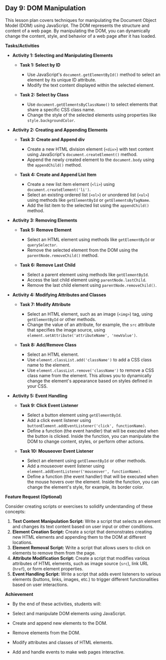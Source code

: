 ## Day 9: DOM Manipulation

This lesson plan covers techniques for manipulating the Document Object Model (DOM) using JavaScript. The DOM represents the structure and content of a web page. By manipulating the DOM, you can dynamically change the content, style, and behavior of a web page after it has loaded.

**Tasks/Activities**

- **Activity 1: Selecting and Manipulating Elements**

  - **Task 1: Select by ID**

    - Use JavaScript's `document.getElementById()` method to select an element by its unique ID attribute.
    - Modify the text content displayed within the selected element.

  - **Task 2: Select by Class**
    - Use `document.getElementsByClassName()` to select elements that share a specific CSS class name.
    - Change the style of the selected elements using properties like `style.backgroundColor`.

- **Activity 2: Creating and Appending Elements**

  - **Task 3: Create and Append div**

    - Create a new HTML division element (`<div>`) with text content using JavaScript's `document.createElement()` method.
    - Append the newly created element to the `document.body` using the `appendChild()` method.

  - **Task 4: Create and Append List Item**
    - Create a new list item element (`<li>`) using `document.createElement('li')`.
    - Select an existing ordered list (`<ol>`) or unordered list (`<ul>`) using methods like `getElementById` or `getElementsByTagName`.
    - Add the list item to the selected list using the `appendChild()` method.

- **Activity 3: Removing Elements**

  - **Task 5: Remove Element**

    - Select an HTML element using methods like `getElementById` or `querySelector`.
    - Remove the selected element from the DOM using the `parentNode.removeChild()` method.

  - **Task 6: Remove Last Child**
    - Select a parent element using methods like `getElementById`.
    - Access the last child element using `parentNode.lastChild`.
    - Remove the last child element using `parentNode.removeChild()`.

- **Activity 4: Modifying Attributes and Classes**

  - **Task 7: Modify Attribute**

    - Select an HTML element, such as an image (`<img>`) tag, using `getElementById` or other methods.
    - Change the value of an attribute, for example, the `src` attribute that specifies the image source, using `element.setAttribute('attributeName', 'newValue')`.

  - **Task 8: Add/Remove Class**
    - Select an HTML element.
    - Use `element.classList.add('className')` to add a CSS class name to the element.
    - Use `element.classList.remove('className')` to remove a CSS class name from the element. This allows you to dynamically change the element's appearance based on styles defined in your CSS.

- **Activity 5: Event Handling**

  - **Task 9: Click Event Listener**

    - Select a button element using `getElementById`.
    - Add a click event listener using `buttonElement.addEventListener('click', functionName)`.
    - Define a function (the event handler) that will be executed when the button is clicked. Inside the function, you can manipulate the DOM to change content, styles, or perform other actions.

  - **Task 10: Mouseover Event Listener**
    - Select an element using `getElementById` or other methods.
    - Add a mouseover event listener using `element.addEventListener('mouseover', functionName)`.
    - Define a function (the event handler) that will be executed when the mouse hovers over the element. Inside the function, you can change the element's style, for example, its border color.

**Feature Request (Optional)**

Consider creating scripts or exercises to solidify understanding of these concepts:

1. **Text Content Manipulation Script:** Write a script that selects an element and changes its text content based on user input or other conditions.
2. **Element Creation Script:** Create a script that demonstrates creating new HTML elements and appending them to the DOM at different locations.
3. **Element Removal Script:** Write a script that allows users to click on elements to remove them from the page.
4. **Attribute Modification Script:** Create a script that modifies various attributes of HTML elements, such as image source (`src`), link URL (`href`), or form element properties.
5. **Event Handling Script:** Write a script that adds event listeners to various elements (buttons, links, images, etc.) to trigger different functionalities based on user interactions.

**Achievement**

- By the end of these activities, students will:

- Select and manipulate DOM elements using JavaScript.
- Create and append new elements to the DOM.
- Remove elements from the DOM.
- Modify attributes and classes of HTML elements.
- Add and handle events to make web pages interactive.
